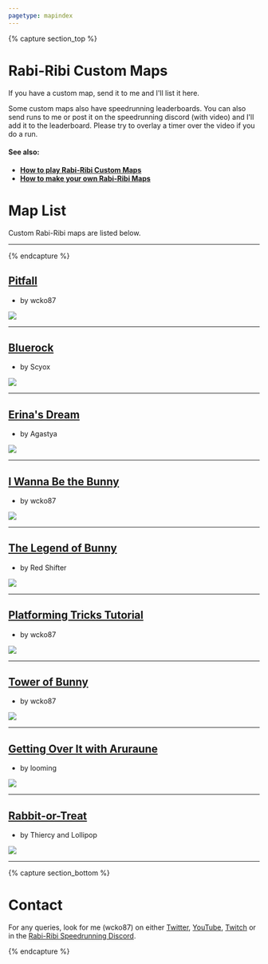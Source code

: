 ```yaml
---
pagetype: mapindex
---
```

{% capture section_top %}

# Rabi-Ribi Custom Maps

If you have a custom map, send it to me and I'll list it here.

Some custom maps also have speedrunning leaderboards. You can also send runs to me or post it on the speedrunning discord (with video) and I'll add it to the leaderboard. Please try to overlay a timer over the video if you do a run.

#### See also:
* [**How to play Rabi-Ribi Custom Maps**](https://wcko87.github.io/rabiribi-map-editing/runningcustommaps)
* [**How to make your own Rabi-Ribi Maps**](https://wcko87.github.io/rabiribi-map-editing/)

# Map List

Custom Rabi-Ribi maps are listed below.

---------------------------------

{% endcapture %}

## [Pitfall](maps/pitfall/)

* by wcko87

![](https://user-images.githubusercontent.com/27341392/29963766-97ab1f86-8f3a-11e7-91ff-0eb0b6d52b8e.png)

---------------------------------

## [Bluerock](maps/bluerock/)

* by Scyox

![](https://user-images.githubusercontent.com/27341392/30407139-1389ecc0-9929-11e7-8341-56481ea88a93.jpg)

---------------------------------

## [Erina's Dream](maps/erinas_dream/)

* by Agastya

![](https://user-images.githubusercontent.com/27341392/30551643-afe6f444-9ccd-11e7-8017-9c9a279cdf1b.jpg)

---------------------------------

## [I Wanna Be the Bunny](maps/iwannabethebunny/)

* by wcko87

![](https://user-images.githubusercontent.com/27341392/31755628-06b5cb26-b4d2-11e7-8330-fdc2b1a43312.png)

---------------------------------

## [The Legend of Bunny](maps/the_legend_of_bunny)

* by Red Shifter

![](https://redshifter.github.io/rabi-maps/The-Legend-of-Bunny/standing_around.jpg)

---------------------------------

## [Platforming Tricks Tutorial](maps/platforming_tricks_tutorial)

* by wcko87

![](https://user-images.githubusercontent.com/27341392/34505768-34f916f2-f062-11e7-87f1-d7d2e00103f1.png)

---------------------------------

## [Tower of Bunny](maps/tower_of_bunny/)

* by wcko87

![](https://user-images.githubusercontent.com/27341392/43031708-a02f121e-8cd9-11e8-82e4-006b2a93d322.png)

---------------------------------

## [Getting Over It with Aruraune](maps/gettingoveritwitharuraune/)

* by looming

![](https://user-images.githubusercontent.com/27341392/44525466-945adc80-a713-11e8-8b9d-06a508eb7730.jpg)

---------------------------------

## [Rabbit-or-Treat](maps/rabbit-or-treat/)

* by Thiercy and Lollipop

![](https://user-images.githubusercontent.com/27341392/45546657-8864c500-b850-11e8-989a-3b71baeb4571.png)

---------------------------------

{% capture section_bottom %}
# Contact

For any queries, look for me (wcko87) on either [Twitter](https://twitter.com/wcko87), [YouTube](https://www.youtube.com/user/wcko87), [Twitch](https://www.twitch.tv/wcko87) or in the [Rabi-Ribi Speedrunning Discord](https://discord.gg/dDfpNAr).

{% endcapture %}
